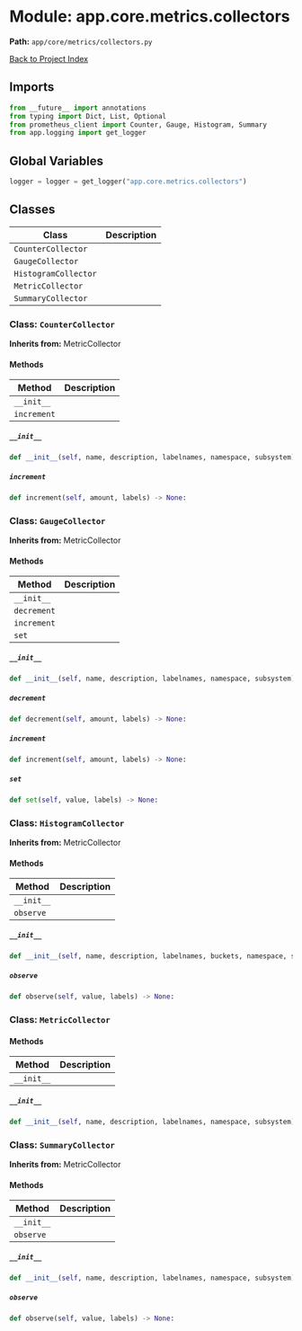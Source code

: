 # Module: app.core.metrics.collectors

**Path:** `app/core/metrics/collectors.py`

[Back to Project Index](../../../../index.md)

## Imports
```python
from __future__ import annotations
from typing import Dict, List, Optional
from prometheus_client import Counter, Gauge, Histogram, Summary
from app.logging import get_logger
```

## Global Variables
```python
logger = logger = get_logger("app.core.metrics.collectors")
```

## Classes

| Class | Description |
| --- | --- |
| `CounterCollector` |  |
| `GaugeCollector` |  |
| `HistogramCollector` |  |
| `MetricCollector` |  |
| `SummaryCollector` |  |

### Class: `CounterCollector`
**Inherits from:** MetricCollector

#### Methods

| Method | Description |
| --- | --- |
| `__init__` |  |
| `increment` |  |

##### `__init__`
```python
def __init__(self, name, description, labelnames, namespace, subsystem):
```

##### `increment`
```python
def increment(self, amount, labels) -> None:
```

### Class: `GaugeCollector`
**Inherits from:** MetricCollector

#### Methods

| Method | Description |
| --- | --- |
| `__init__` |  |
| `decrement` |  |
| `increment` |  |
| `set` |  |

##### `__init__`
```python
def __init__(self, name, description, labelnames, namespace, subsystem):
```

##### `decrement`
```python
def decrement(self, amount, labels) -> None:
```

##### `increment`
```python
def increment(self, amount, labels) -> None:
```

##### `set`
```python
def set(self, value, labels) -> None:
```

### Class: `HistogramCollector`
**Inherits from:** MetricCollector

#### Methods

| Method | Description |
| --- | --- |
| `__init__` |  |
| `observe` |  |

##### `__init__`
```python
def __init__(self, name, description, labelnames, buckets, namespace, subsystem):
```

##### `observe`
```python
def observe(self, value, labels) -> None:
```

### Class: `MetricCollector`

#### Methods

| Method | Description |
| --- | --- |
| `__init__` |  |

##### `__init__`
```python
def __init__(self, name, description, labelnames, namespace, subsystem):
```

### Class: `SummaryCollector`
**Inherits from:** MetricCollector

#### Methods

| Method | Description |
| --- | --- |
| `__init__` |  |
| `observe` |  |

##### `__init__`
```python
def __init__(self, name, description, labelnames, namespace, subsystem):
```

##### `observe`
```python
def observe(self, value, labels) -> None:
```
